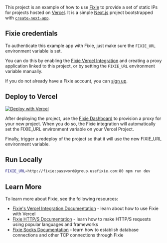 This project is an example of how to use [Fixie](https://usefixie.com) to provide a set of static IPs for projects hosted on [Vercel](https://vercel.com/). It is a simple [Next.js](https://nextjs.org/) project bootstrapped with [`create-next-app`](https://github.com/vercel/next.js/tree/canary/packages/create-next-app).

## Fixie credentials
To authenticate this example app with Fixie, just make sure the `FIXIE_URL` environment variable is set.

You can do this by enabling the [Fixie Vercel Integration](https://vercel.com/integrations/fixie) and creating a proxy application linked to this project, or by setting the `FIXIE_URL` environment variable manually.

If you do not already have a Fixie account, you can [sign up](https://app.usefixie.com/signup).

## Deploy to Vercel

[![Deploy with Vercel](https://vercel.com/button)](https://vercel.com/new/clone?repository-url=https%3A%2F%2Fgithub.com%2Fusefixie%2Ffixie-vercel-example-app&integration-ids=oac_v27tv71yuSgMkh9aNOEbmBdw)

After deploying the project, use the [Fixie Dashboard](https://app.usefixie.com) to provision a proxy for your new project. When you do so, the Fixie integration will automatically set the FIXIE_URL environment variable on your Vercel Project.

Finally, trigger a redeploy of the project so that it will use the new FIXIE_URL environment variable.

## Run Locally

```bash
FIXIE_URL=http://fixie:password@group.usefixie.com:80 npm run dev
```

## Learn More

To learn more about Fixie, see the following resources:
- [Fixie's Vercel Integration Documentation](https://usefixie.com/vercel-static-ip) - learn about how to use Fixie with Vercel
- [Fixie HTTP/S Documentation](https://usefixie.com/documentation/http) - learn how to make HTTP/S requests using popular languages and frameworks
- [Fixie Socks Documentation](https://usefixie.com/documentation/socks) - learn how to establish database connections and other TCP connections through Fixie
